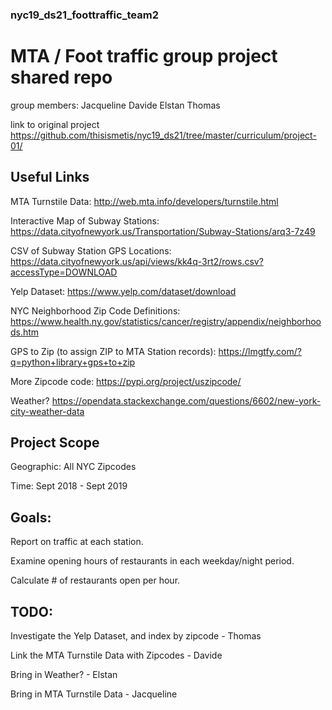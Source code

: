 ### nyc19_ds21_foottraffic_team2

# MTA / Foot traffic group project shared repo

group members:
Jacqueline
Davide
Elstan
Thomas

link to original project
https://github.com/thisismetis/nyc19_ds21/tree/master/curriculum/project-01/

## Useful Links

MTA Turnstile Data:
http://web.mta.info/developers/turnstile.html

Interactive Map of Subway Stations:
https://data.cityofnewyork.us/Transportation/Subway-Stations/arq3-7z49

CSV of Subway Station GPS Locations:
https://data.cityofnewyork.us/api/views/kk4q-3rt2/rows.csv?accessType=DOWNLOAD

Yelp Dataset:
https://www.yelp.com/dataset/download

NYC Neighborhood Zip Code Definitions:
https://www.health.ny.gov/statistics/cancer/registry/appendix/neighborhoods.htm

GPS to Zip (to assign ZIP to MTA Station records):
https://lmgtfy.com/?q=python+library+gps+to+zip

More Zipcode code:
https://pypi.org/project/uszipcode/

Weather?
https://opendata.stackexchange.com/questions/6602/new-york-city-weather-data

## Project Scope

Geographic: All NYC Zipcodes

Time: Sept 2018 - Sept 2019

## Goals:

Report on traffic at each station.

Examine opening hours of restaurants in each weekday/night period.

Calculate # of restaurants open per hour.



## TODO:

Investigate the Yelp Dataset, and index by zipcode - Thomas

Link the MTA Turnstile Data with Zipcodes - Davide

Bring in Weather? - Elstan

Bring in MTA Turnstile Data - Jacqueline

